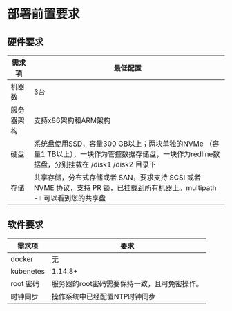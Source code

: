 # 部署前置要求
## 硬件要求
| 需求项 | 最低配置 |
| --- | --- |
| 机器数 | 3台 |
| 服务器架构 | 支持x86架构和ARM架构 |
| 硬盘 | 系统盘使用SSD，容量300 GB以上；两块单独的NVMe （容量1 TB以上），一块作为管控数据存储盘，一块作为redline数据盘，分别挂载在 /disk1 /disk2 目录下 |
| 存储 | 共享存储，分布式存储或者 SAN，要求支持 SCSI 或者 NVME 协议，支持 PR 锁，已挂载到所有机器上。multipath -ll 可以看到您的共享盘 |

## 软件要求
| 需求项 | 要求 |
| --- | --- |
| docker | 无 |
| kubenetes | 1.14.8+ |
| root 密码 | 服务器的root密码需要保持一致，且可免密操作。 |
| 时钟同步 | 操作系统中已经配置NTP时钟同步 |